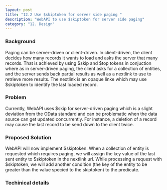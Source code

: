 ```yaml
---
layout: post
title: "12.2 Use $skiptoken for server side paging "
description: "WebAPI to use $skiptoken for server side paging"
category: "12. Design"
---
```

### Background
Paging can be server-driven or client-driven. 
In client-driven, the client decides how many records it wants to load and asks the server that many records. That is achieved by using $skip and $top tokens in conjuction where as in server-driven paging, the client asks for a collection of entities, and the server sends back partial results as well as a nextlink to use to retrieve more results. The nextlink is an opaque linke which may use $skiptoken to identify the last loaded record.


### Problem
Currently, WebAPI uses $skip for server-driven paging which is a slight deviation from the OData standard and can be problematic when the data source can get updated concurrently. For instance, a deletion of a record may cause the last record to be send down to the client twice. 


### Proposed Solution
WebAPI will now implement $skiptoken. When a collection of entity is requested which requires paging, we will assign the key value of the last sent entity to $skiptoken in the nextlink url. While processing a request with $skiptoken, we will add another condition (the key of the entity to be greater than the value specied to the skiptoken) to the predicate. 

### Techinical details

